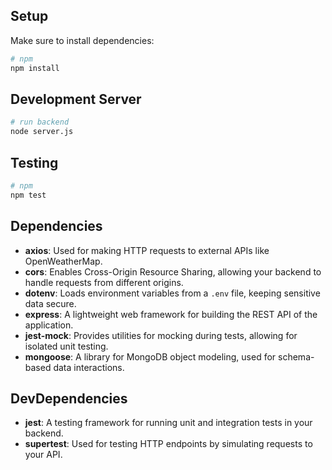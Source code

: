 ## Setup

Make sure to install dependencies:

```bash
# npm
npm install
```
## Development Server
```bash
# run backend
node server.js
```
## Testing
```bash
# npm
npm test
```

## Dependencies

- **axios**: Used for making HTTP requests to external APIs like OpenWeatherMap.
- **cors**: Enables Cross-Origin Resource Sharing, allowing your backend to handle requests from different origins.
- **dotenv**: Loads environment variables from a `.env` file, keeping sensitive data secure.
- **express**: A lightweight web framework for building the REST API of the application.
- **jest-mock**: Provides utilities for mocking during tests, allowing for isolated unit testing.
- **mongoose**: A library for MongoDB object modeling, used for schema-based data interactions.

## DevDependencies

- **jest**: A testing framework for running unit and integration tests in your backend.
- **supertest**: Used for testing HTTP endpoints by simulating requests to your API.

